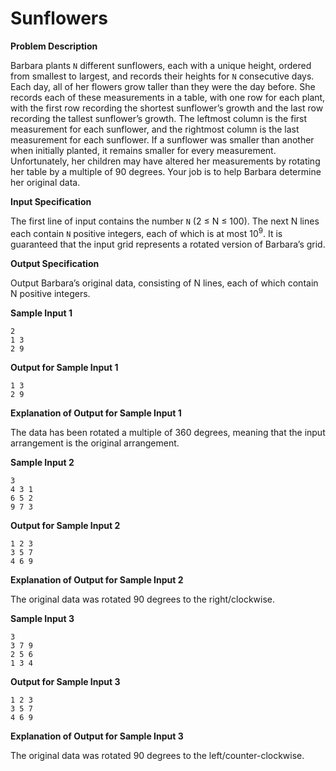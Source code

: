 # Sunflowers

**Problem Description**

Barbara plants `N` different sunflowers, each with a unique height, ordered from smallest to largest,
and records their heights for `N` consecutive days. Each day, all of her flowers grow taller than they
were the day before.
She records each of these measurements in a table, with one row for each plant, with the first row
recording the shortest sunflower’s growth and the last row recording the tallest sunflower’s growth.
The leftmost column is the first measurement for each sunflower, and the rightmost column is the
last measurement for each sunflower.
If a sunflower was smaller than another when initially planted, it remains smaller for every measurement.
Unfortunately, her children may have altered her measurements by rotating her table by a multiple
of 90 degrees.
Your job is to help Barbara determine her original data.

**Input Specification**

The first line of input contains the number `N` (2 ≤ N ≤ 100). The next N lines each contain `N` positive integers, each of which is at most 10<sup>9</sup>. It is guaranteed that the input grid represents a rotated version of Barbara’s grid.

**Output Specification**

Output Barbara’s original data, consisting of N lines, each of which contain N positive integers.

**Sample Input 1**
```
2
1 3
2 9
```
**Output for Sample Input 1**
```
1 3
2 9
```

**Explanation of Output for Sample Input 1**

The data has been rotated a multiple of 360 degrees, meaning that the input arrangement is the
original arrangement.

**Sample Input 2**
```
3
4 3 1
6 5 2
9 7 3
```
**Output for Sample Input 2**
```
1 2 3
3 5 7
4 6 9
```
**Explanation of Output for Sample Input 2**

The original data was rotated 90 degrees to the right/clockwise.

**Sample Input 3**
```
3
3 7 9
2 5 6
1 3 4
```
**Output for Sample Input 3**
```
1 2 3
3 5 7
4 6 9
```
**Explanation of Output for Sample Input 3**

The original data was rotated 90 degrees to the left/counter-clockwise.